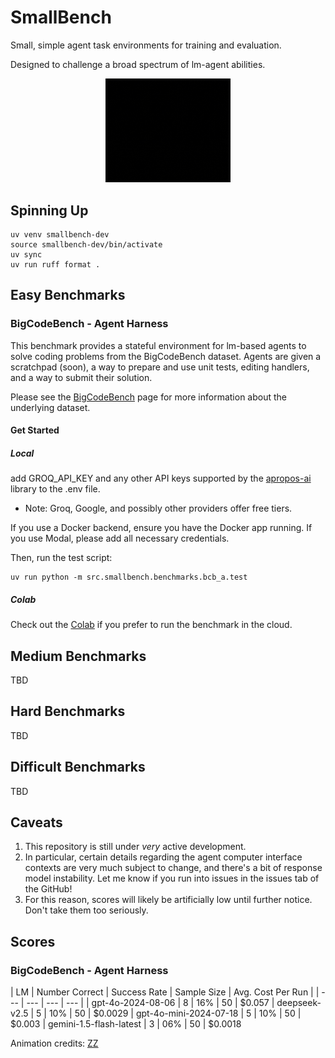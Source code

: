 # SmallBench

Small, simple agent task environments for training and evaluation.

Designed to challenge a broad spectrum of lm-agent abilities.

<p align="middle">
  <img src="https://raw.githubusercontent.com/JoshuaPurtell/SmallBench/main/assets/data_science_small.gif" width="200" />
</p>

## Spinning Up
```
uv venv smallbench-dev
source smallbench-dev/bin/activate
uv sync
uv run ruff format .
```

## Easy Benchmarks

### BigCodeBench - Agent Harness

This benchmark provides a stateful environment for lm-based agents to solve coding problems from the BigCodeBench dataset. Agents are given a scratchpad (soon), a way to prepare and use unit tests, editing handlers, and a way to submit their solution.

Please see the [BigCodeBench](https://bigcode-bench.github.io) page for more information about the underlying dataset.

#### Get Started

##### Local
add GROQ_API_KEY and any other API keys supported by the [apropos-ai](https://github.com/JoshuaPurtell/Apropos) library to the .env file.
- Note: Groq, Google, and possibly other providers offer free tiers.

If you use a Docker backend, ensure you have the Docker app running. If you use Modal, please add all necessary credentials.

Then, run the test script:
```
uv run python -m src.smallbench.benchmarks.bcb_a.test
```

##### Colab
Check out the [Colab](https://drive.google.com/file/d/1bPMrS2IhWffeeWWIGAISHzktbJUsAmpX/view?usp=sharing) if you prefer to run the benchmark in the cloud.


## Medium Benchmarks
TBD

## Hard Benchmarks
TBD

## Difficult Benchmarks
TBD

## Caveats
1. This repository is still under *very* active development.
2. In particular, certain details regarding the agent computer interface contexts are very much subject to change, and there's a bit of response model instability. Let me know if you run into issues in the issues tab of the GitHub!
3. For this reason, scores will likely be artificially low until further notice. Don't take them too seriously.

## Scores

### BigCodeBench - Agent Harness
| LM | Number Correct | Success Rate | Sample Size | Avg. Cost Per Run |
| --- | --- | --- | --- |
| gpt-4o-2024-08-06 | 8 | 16% | 50 | $0.057
| deepseek-v2.5 | 5 | 10% | 50 | $0.0029
| gpt-4o-mini-2024-07-18 | 5 | 10% | 50 | $0.003
| gemini-1.5-flash-latest | 3 | 06% | 50 | $0.0018

Animation credits: [ZZ](https://x.com/mikezangus)
